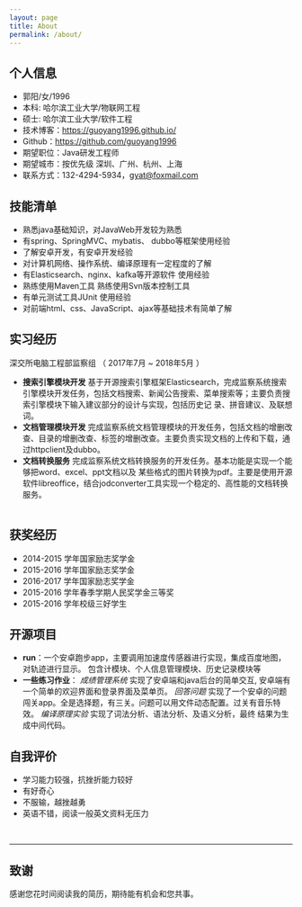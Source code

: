 ```yaml
---
layout: page
title: About
permalink: /about/
---
```

## 个人信息

 - 郭阳/女/1996 
 - 本科: 哈尔滨工业大学/物联网工程   
 - 硕士: 哈尔滨工业大学/软件工程
 - 技术博客：https://guoyang1996.github.io/ 
 - Github：https://github.com/guoyang1996 
 - 期望职位：Java研发工程师
 - 期望城市：按优先级 深圳、广州、杭州、上海
 - 联系方式：132-4294-5934，gyat@foxmail.com
## 技能清单
- 熟悉java基础知识，对JavaWeb开发较为熟悉
- 有spring、SpringMVC、mybatis、 dubbo等框架使用经验
- 了解安卓开发，有安卓开发经验 
- 对计算机网络、操作系统、编译原理有一定程度的了解 
- 有Elasticsearch、nginx、kafka等开源软件 使用经验
- 熟练使用Maven工具 熟练使用Svn版本控制工具 
- 有单元测试工具JUnit 使用经验
- 对前端html、css、JavaScript、ajax等基础技术有简单了解

## 实习经历  
深交所电脑工程部监察组 （ 2017年7月 ~ 2018年5月 ）
- **搜索引擎模块开发**
  基于开源搜索引擎框架Elasticsearch，完成监察系统搜索引擎模块开发任务，包括文档搜索、新闻公告搜索、菜单搜索等；主要负责搜索引擎模块下输入建议部分的设计与实现，包括历史记 录、拼音建议、及联想词。
- **文档管理模块开发**
  完成监察系统文档管理模块的开发任务，包括文档的增删改查、目录的增删改查、标签的增删改查。主要负责实现文档的上传和下载，通过httpclient及dubbo。
- **文档转换服务**
  完成监察系统文档转换服务的开发任务。基本功能是实现一个能够把word、excel、ppt文档以及 某些格式的图片转换为pdf。主要是使用开源软件libreoffice，结合jodconverter工具实现一个稳定的、高性能的文档转换服务。
  </br>
  </br>

## 获奖经历

* 2014-2015 学年国家励志奖学金 
* 2015-2016 学年国家励志奖学金
* 2016-2017 学年国家励志奖学金
* 2015-2016 学年春季学期人民奖学金三等奖 
* 2015-2016 学年校级三好学生
## 开源项目

* **run**：一个安卓跑步app，主要调用加速度传感器进行实现，集成百度地图，对轨迹进行显示。 包含计模块、个人信息管理模块、历史记录模块等
* **一些练习作业**： _成绩管理系统_ 实现了安卓端和java后台的简单交互, 安卓端有一个简单的欢迎界面和登录界面及菜单页。 _回答问题_ 实现了一个安卓的问题闯关app。全是选择题，有三关。问题可以用文件动态配置。过关有音乐特效。 _编译原理实验_ 实现了词法分析、语法分析、及语义分析，最终 结果为生成中间代码。

## 自我评价

*  学习能力较强，抗挫折能力较好  
*  有好奇心
*  不服输，越挫越勇
*  英语不错，阅读一般英文资料无压力

</br>

---
## 致谢
感谢您花时间阅读我的简历，期待能有机会和您共事。
      


